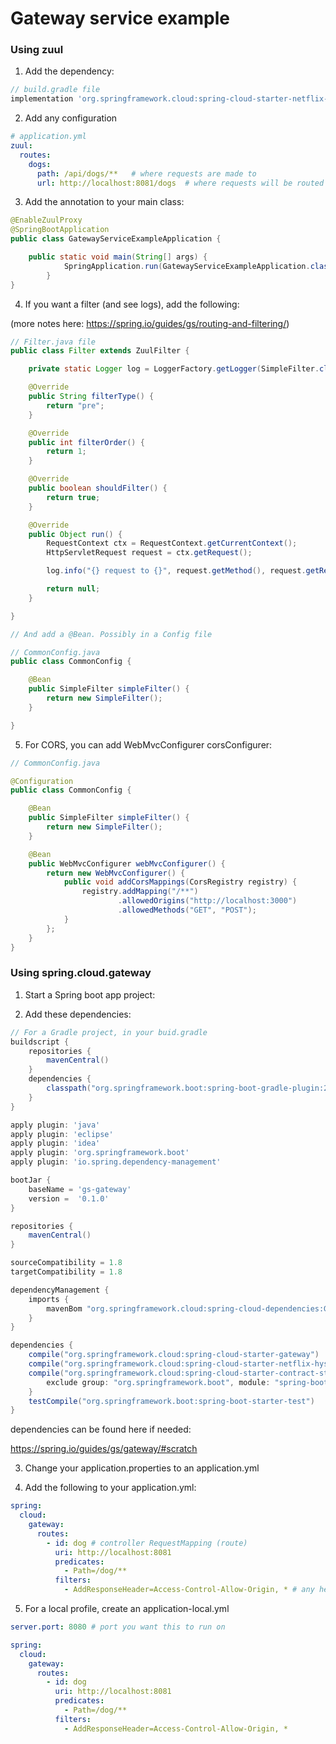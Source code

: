 # Gateway service example

### Using zuul

1. Add the dependency:

```groovy
// build.gradle file
implementation 'org.springframework.cloud:spring-cloud-starter-netflix-zuul:2.2.1.RELEASE'
```

2. Add any configuration

```yaml
# application.yml
zuul:
  routes:
    dogs:
      path: /api/dogs/**   # where requests are made to
      url: http://localhost:8081/dogs  # where requests will be routed to
```

3. Add the annotation to your main class:

```java
@EnableZuulProxy
@SpringBootApplication
public class GatewayServiceExampleApplication {

	public static void main(String[] args) {
    		SpringApplication.run(GatewayServiceExampleApplication.class, args);
    	}
}
```

4. If you want a filter (and see logs), add the following:

(more notes here: https://spring.io/guides/gs/routing-and-filtering/)

```java
// Filter.java file
public class Filter extends ZuulFilter {

    private static Logger log = LoggerFactory.getLogger(SimpleFilter.class);

    @Override
    public String filterType() {
        return "pre";
    }

    @Override
    public int filterOrder() {
        return 1;
    }

    @Override
    public boolean shouldFilter() {
        return true;
    }

    @Override
    public Object run() {
        RequestContext ctx = RequestContext.getCurrentContext();
        HttpServletRequest request = ctx.getRequest();

        log.info("{} request to {}", request.getMethod(), request.getRequestURL().toString());

        return null;
    }

}

// And add a @Bean. Possibly in a Config file

// CommonConfig.java
public class CommonConfig {

    @Bean
    public SimpleFilter simpleFilter() {
        return new SimpleFilter();
    }

}
```

5. For CORS, you can add WebMvcConfigurer corsConfigurer:

```java
// CommonConfig.java

@Configuration
public class CommonConfig {

	@Bean
	public SimpleFilter simpleFilter() {
		return new SimpleFilter();
	}

	@Bean
	public WebMvcConfigurer webMvcConfigurer() {
		return new WebMvcConfigurer() {
			public void addCorsMappings(CorsRegistry registry) {
				registry.addMapping("/**")
						.allowedOrigins("http://localhost:3000")
						.allowedMethods("GET", "POST");
			}
		};
	}
}
```


### Using spring.cloud.gateway

1. Start a Spring boot app project:

2. Add these dependencies:

```groovy
// For a Gradle project, in your buid.gradle
buildscript {
    repositories {
        mavenCentral()
    }
    dependencies {
        classpath("org.springframework.boot:spring-boot-gradle-plugin:2.1.7.RELEASE")
    }
}

apply plugin: 'java'
apply plugin: 'eclipse'
apply plugin: 'idea'
apply plugin: 'org.springframework.boot'
apply plugin: 'io.spring.dependency-management'

bootJar {
    baseName = 'gs-gateway'
    version =  '0.1.0'
}

repositories {
    mavenCentral()
}

sourceCompatibility = 1.8
targetCompatibility = 1.8

dependencyManagement {
    imports {
        mavenBom "org.springframework.cloud:spring-cloud-dependencies:Greenwich.SR2"
    }
}

dependencies {
    compile("org.springframework.cloud:spring-cloud-starter-gateway")
    compile("org.springframework.cloud:spring-cloud-starter-netflix-hystrix")
    compile("org.springframework.cloud:spring-cloud-starter-contract-stub-runner"){
        exclude group: "org.springframework.boot", module: "spring-boot-starter-web"
    }
    testCompile("org.springframework.boot:spring-boot-starter-test")
}
```

dependencies can be found here if needed:
 
https://spring.io/guides/gs/gateway/#scratch

3. Change your application.properties to an application.yml

4. Add the following to your application.yml:

```yaml
spring:
  cloud:
    gateway:
      routes:
        - id: dog # controller RequestMapping (route)
          uri: http://localhost:8081
          predicates:
            - Path=/dog/**
          filters:
            - AddResponseHeader=Access-Control-Allow-Origin, * # any headers
```

5. For a local profile, create an application-local.yml

```yaml
server.port: 8080 # port you want this to run on

spring:
  cloud:
    gateway:
      routes:
        - id: dog
          uri: http://localhost:8081
          predicates:
            - Path=/dog/**
          filters:
            - AddResponseHeader=Access-Control-Allow-Origin, *
```
